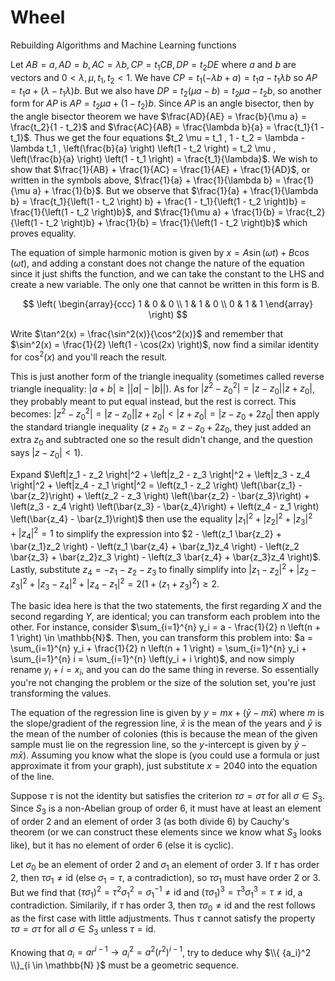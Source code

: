 # Wheel
Rebuilding Algorithms and Machine Learning functions

Let $AB = a, AD = b, AC = \lambda b, CP = t_1 CB, DP = t_2 DE$  where $a$ and $b$ are vectors and $0 < \lambda , \mu , t_1 , t_2 < 1$. We have $CP = t_1 \left(-\lambda b + a \right) = t_1 a - t_1 \lambda b$ so $AP = t_1 a + \left(\lambda - t_1 \lambda \right)b$. But we also have $DP = t_2 \left(\mu a - b \right) = t_2 \mu a - t_2 b$, so another form for $AP$ is $AP = t_2 \mu a + \left(1 - t_2 \right)b$. Since $AP$ is an angle bisector, then by the angle bisector theorem we have $\frac{AD}{AE} = \frac{b}{\mu a} = \frac{t_2}{1 - t_2}$ and $\frac{AC}{AB} = \frac{\lambda b}{a} = \frac{t_1}{1 - t_1}$. Thus we get the four equations $t_2 \mu = t_1 , 1 - t_2 = \lambda - \lambda t_1 , \left(\frac{b}{a} \right) \left(1 - t_2 \right) = t_2 \mu , \left(\frac{b}{a} \right) \left(1 - t_1 \right) = \frac{t_1}{\lambda}$. We wish to show that $\frac{1}{AB} + \frac{1}{AC} = \frac{1}{AE} + \frac{1}{AD}$, or written in the symbols above, $\frac{1}{a} + \frac{1}{\lambda b} = \frac{1}{\mu a} + \frac{1}{b}$. But we observe that $\frac{1}{a} + \frac{1}{\lambda b} = \frac{t_1}{\left(1 - t_2 \right) b} + \frac{1 - t_1}{\left(1 - t_2 \right)b} = \frac{1}{\left(1 - t_2 \right)b}$, and $\frac{1}{\mu a} + \frac{1}{b} = \frac{t_2}{\left(1 - t_2 \right)b} + \frac{1}{b} = \frac{1}{\left(1 - t_2 \right)b}$ which proves equality. 


The equation of simple harmonic motion is given by $x = A\sin(\omega t) + B\cos(\omega t)$, and adding a constant does not change the nature of the equation since it just shifts the function, and we can take the constant to the LHS and create a new variable. The only one that cannot be written in this form is B.


$$ \left( \begin{array}{ccc} 1 & 0 & 0 \\
1 & 1 & 0 \\ 
0 & 1 & 1 \end{array} \right) $$

Write $\tan^2(x) = \frac{\sin^2(x)}{\cos^2(x)}$ and remember that $\sin^2(x) = \frac{1}{2} \left(1 - \cos(2x) \right)$, now find a similar identity for $\cos^2(x)$ and you'll reach the result.

This is just another form of the triangle inequality (sometimes called reverse triangle inequality: $\left|a + b \right| \geq \left| |a| - |b| \right|$). As for $\left|z^2 - {z_0}^2 \right| = \left|z - z_0 \right| \left|z + z_0 \right|$, they probably meant to put equal instead, but the rest is correct. This becomes: $\left|z^2 - {z_0}^2 \right| = \left|z - z_0 \right| \left|z + z_0 \right| < \left|z + z_0 \right| = \left|z - z_0 + 2z_0 \right|$ then apply the standard triangle inequality ($z + z_0 = z - z_0 + 2z_0$, they just added an extra $z_0$ and subtracted one so the result didn't change, and the question says $\left|z - z_0 \right| < 1$).

Expand $\left|z_1 - z_2 \right|^2 + \left|z_2 - z_3 \right|^2 + \left|z_3 - z_4 \right|^2 + \left|z_4 - z_1 \right|^2 = \left(z_1 - z_2 \right) \left(\bar{z_1} - \bar{z_2}\right) + \left(z_2 - z_3 \right) \left(\bar{z_2} - \bar{z_3}\right) + \left(z_3 - z_4 \right) \left(\bar{z_3} - \bar{z_4}\right) + \left(z_4 - z_1 \right) \left(\bar{z_4} - \bar{z_1}\right)$ then use the equality $\left|z_1 \right|^2 +\left|z_2 \right|^2 + \left|z_3 \right|^2 + \left|z_4 \right|^2 = 1$ to simplify the expression into $2 - \left(z_1 \bar{z_2} + \bar{z_1}z_2 \right) - \left(z_1 \bar{z_4} + \bar{z_1}z_4 \right) - \left(z_2 \bar{z_3} + \bar{z_2}z_3 \right) - \left(z_3 \bar{z_4} + \bar{z_3}z_4 \right)$. Lastly, substitute $z_4 = -z_1 - z_2 - z_3$ to finally simplify into $\left|z_1 - z_2 \right|^2 + \left|z_2 - z_3 \right|^2 + \left|z_3 - z_4 \right|^2 + \left|z_4 - z_1 \right|^2 = 2\left(1 + \left(z_1 + z_3 \right)^2 \right) \geq 2$.


The basic idea here is that the two statements, the first regarding $X$ and the second regarding $Y$, are identical; you can transform each problem into the other. 
For instance, consider $\sum_{i=1}^{n} y_i = a - \frac{1}{2} n \left(n + 1 \right) \in \mathbb{N}$. Then, you can transform this problem into:
$a = \sum_{i=1}^{n} y_i + \frac{1}{2} n \left(n + 1 \right) = \sum_{i=1}^{n} y_i + \sum_{i=1}^{n} i = \sum_{i=1}^{n} \left(y_i + i \right)$, and now simply rename $y_i + i = x_i$, and you can do the same thing in reverse. So essentially you're not changing the problem or the size of the solution set, you're just transforming the values. 


The equation of the regression line is given by $y = mx + \left(\bar{y} - m \bar{x} \right)$ where $m$ is the slope/gradient of the regression line, $\bar{x}$ is the mean of the years and $\bar{y}$ is the mean of the number of colonies (this is because the mean of the given sample must lie on the regression line, so the $y$-intercept is given by $\bar{y} - m \bar{x}$). Assuming you know what the slope is (you could use a formula or just approximate it from your graph), just substitute $x = 2040$ into the equation of the line.

Suppose $\tau$ is not the identity but satisfies the criterion $\tau \sigma = \sigma \tau$ for all $\sigma \in S_3$. Since $S_3$ is a non-Abelian group of order 6, it must have at least an element of order 2 and an element of order 3 (as both divide 6) by Cauchy's theorem (or we can construct these elements since we know what $S_3$ looks like), but it has no element of order 6 (else it is cyclic).

Let $\sigma_0$ be an element of order 2 and $\sigma_1$ an element of order 3. If $\tau$ has order 2, then $\tau \sigma_1 \neq \text{id}$ (else $\sigma_1 = \tau$, a contradiction), so $\tau \sigma_1$ must have order 2 or 3. But we find that $\left(\tau \sigma_1 \right)^2 = \tau^2 {\sigma_1}^2 = {\sigma_1}^{-1} \neq \text{id}$ and $\left(\tau \sigma_1 \right)^3 = \tau^3 {\sigma_1}^3 = \tau \neq \text{id}$, a contradiction. Similarily, if $\tau$ has order 3, then $\tau \sigma_0 \neq \text{id}$ and the rest follows as the first case with little adjustments. Thus $\tau$ cannot satisfy the property $\tau \sigma = \sigma \tau$ for all $\sigma \in S_3$ unless $\tau = \text{id}$.

Knowing that $a_i = ar^{i - 1} \rightarrow a_i^2 = a^2 \left(r^2 \right)^{i - 1}$, try to deduce why $\\{ {a_i}^2 \\}_{i \in \mathbb{N} }$ must be a geometric sequence.
